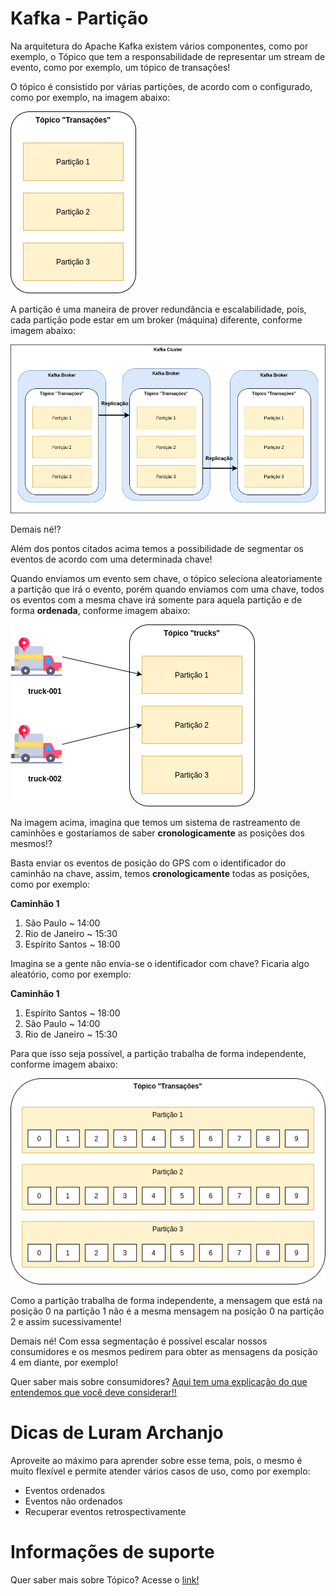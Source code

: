 # Kafka - Partição

Na arquitetura do Apache Kafka existem vários componentes, como por exemplo, o Tópico que tem a responsabilidade de 
representar um stream de evento, como por exemplo, um tópico de transações!

O tópico é consistido por várias partições, de acordo com o configurado, como por exemplo, na imagem abaixo:

![alt text](../images/kafka-002.png "Apache Kafka")

A partição é uma maneira de prover redundância e escalabilidade, pois, cada partição pode estar em um broker (máquina) 
diferente, conforme imagem abaixo:

![alt text](../images/kafka-001.png "Apache Kafka")

Demais né!?

Além dos pontos citados acima temos a possibilidade de segmentar os eventos de acordo com uma determinada chave!

Quando enviamos um evento sem chave, o tópico seleciona aleatoriamente a partição que irá o evento, porém quando enviamos 
com uma chave, todos os eventos com a mesma chave irá somente para aquela partição e de forma **ordenada**, conforme imagem 
abaixo:

![alt text](../images/kafka-003.png "Apache Kafka")

Na imagem acima, imagina que temos um sistema de rastreamento de caminhões e gostaríamos de saber **cronologicamente** as 
posições dos mesmos!?

Basta enviar os eventos de posição do GPS com o identificador do caminhão na chave, assim, temos **cronologicamente** todas 
as posições, como por exemplo:

**Caminhão 1**

1. São Paulo ~ 14:00
2. Rio de Janeiro ~ 15:30
3. Espírito Santos ~ 18:00

Imagina se a gente não envia-se o identificador com chave? Ficaria algo aleatório, como por exemplo:

**Caminhão 1**

1. Espírito Santos ~ 18:00
2. São Paulo ~ 14:00
3. Rio de Janeiro ~ 15:30

Para que isso seja possível, a partição trabalha de forma independente, conforme imagem abaixo:

![alt text](../images/kafka-004.png "Apache Kafka")

Como a partição trabalha de forma independente, a mensagem que está na posição 0 na partição 1 não é a mesma mensagem 
na posição 0 na partição 2 e assim sucessivamente!

Demais né! Com essa segmentação é possível escalar nossos consumidores e os mesmos pedirem para obter as mensagens da 
posição 4 em diante, por exemplo!

Quer saber mais sobre consumidores? [Aqui tem uma explicação do que entendemos que você deve considerar!!](../informacao_suporte/kafka-consumer.md)

# Dicas de Luram Archanjo

Aproveite ao máximo para aprender sobre esse tema, pois, o mesmo é muito flexível e permite atender vários casos de uso, 
como por exemplo:

- Eventos ordenados
- Eventos não ordenados
- Recuperar eventos retrospectivamente

# Informações de suporte

Quer saber mais sobre Tópico? Acesse o [link!](https://kafka.apache.org/)